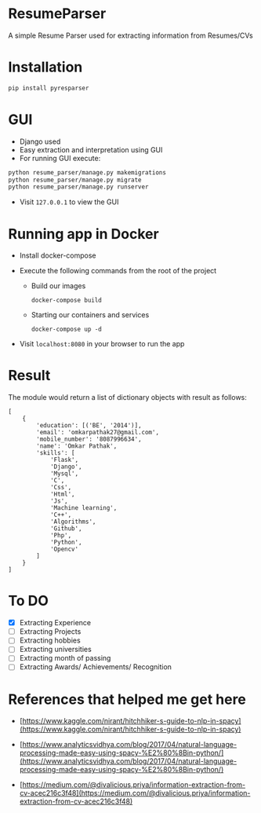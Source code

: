 # ResumeParser
A simple Resume Parser used for extracting information from Resumes/CVs

# Installation

```bash
pip install pyresparser
```

# GUI

- Django used
- Easy extraction and interpretation using GUI
- For running GUI execute:

```bash
python resume_parser/manage.py makemigrations
python resume_parser/manage.py migrate
python resume_parser/manage.py runserver
```

- Visit `127.0.0.1` to view the GUI

# Running app in Docker

- Install docker-compose
- Execute the following commands from the root of the project
    - Build our images

        `docker-compose build`

    - Starting our containers and services

        `docker-compose up -d`

- Visit `localhost:8080` in your browser to run the app

# Result

The module would return a list of dictionary objects with result as follows:

```
[
    {
        'education': [('BE', '2014')],
        'email': 'omkarpathak27@gmail.com',
        'mobile_number': '8087996634',
        'name': 'Omkar Pathak',
        'skills': [
            'Flask',
            'Django',
            'Mysql',
            'C',
            'Css',
            'Html',
            'Js',
            'Machine learning',
            'C++',
            'Algorithms',
            'Github',
            'Php',
            'Python',
            'Opencv'
        ]
    }
]
```

# To DO

- [x] Extracting Experience
- [ ] Extracting Projects
- [ ] Extracting hobbies
- [ ] Extracting universities
- [ ] Extracting month of passing
- [ ] Extracting Awards/ Achievements/ Recognition

# References that helped me get here

- [https://www.kaggle.com/nirant/hitchhiker-s-guide-to-nlp-in-spacy](https://www.kaggle.com/nirant/hitchhiker-s-guide-to-nlp-in-spacy)

- [https://www.analyticsvidhya.com/blog/2017/04/natural-language-processing-made-easy-using-spacy-%E2%80%8Bin-python/](https://www.analyticsvidhya.com/blog/2017/04/natural-language-processing-made-easy-using-spacy-%E2%80%8Bin-python/)

- [https://medium.com/@divalicious.priya/information-extraction-from-cv-acec216c3f48](https://medium.com/@divalicious.priya/information-extraction-from-cv-acec216c3f48)
